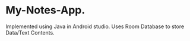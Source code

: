 # My-Notes-App.
Implemented using Java in Android studio.
Uses Room Database to store Data/Text Contents.

